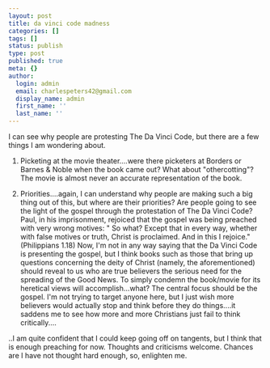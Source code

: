 ```yaml
---
layout: post
title: da vinci code madness
categories: []
tags: []
status: publish
type: post
published: true
meta: {}
author:
  login: admin
  email: charlespeters42@gmail.com
  display_name: admin
  first_name: ''
  last_name: ''
---
```


I can see why people are protesting The Da Vinci Code, but there are a few things I am wondering about.

1) Picketing at the movie theater....were there picketers at Borders or Barnes & Noble when the book came out? What about "othercotting"? The movie is almost never an accurate representation of the book.

2) Priorities....again, I can understand why people are making such a big thing out of this, but where are their priorities? Are people going to see the light of the gospel through the protestation of The Da Vinci Code? Paul, in his imprisonment, rejoiced that the gospel was being preached with very wrong motives: " So what? Except that in every way, whether with false motives or truth, Christ is proclaimed. And in this I rejoice." (Philippians 1.18) Now, I'm not in any way saying that the Da Vinci Code is presenting the gospel, but I think books such as those that bring up questions concerning the deity of Christ (namely, the aforementioned) should reveal to us who are true believers the serious need for the spreading of the Good News. To simply condemn the book/movie for its heretical views will accomplish...what? The central focus should be the gospel. I'm not trying to target anyone here, but I just wish more believers would actually stop and think before they do things....it saddens me to see how more and more Christians just fail to think critically....

..I am quite confident that I could keep going off on tangents, but I think that is enough preaching for now. Thoughts and criticisms welcome. Chances are I have not thought hard enough, so, enlighten me.